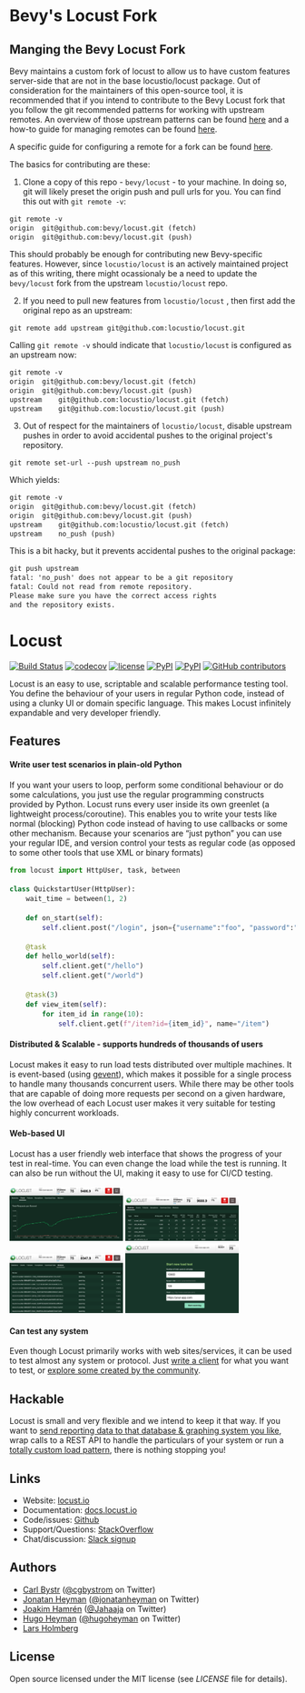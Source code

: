 # Bevy's Locust Fork

## Manging the Bevy Locust Fork

Bevy maintains a custom fork of locust to allow us to have custom features server-side that are not in the base locustio/locust package.
Out of consideration for the maintainers of this open-source tool, it is recommended that if you intend to contribute to the Bevy 
Locust fork that you follow the git recommended patterns for working with upstream remotes. An overview of those upstream patterns 
can be found [here](https://git-scm.com/book/en/v2/Git-Basics-Working-with-Remotes) and a how-to guide for managing remotes can 
be found [here](https://docs.github.com/en/github/getting-started-with-github/managing-remote-repositories). 

A specific guide for configuring a remote for a fork can be found [here](https://docs.github.com/en/github/collaborating-with-issues-and-pull-requests/configuring-a-remote-for-a-fork).

The basics for contributing are these:

1) Clone a copy of this repo - `bevy/locust` - to your machine. In doing so, git will likely preset the origin push and pull urls 
for you. You can find this out with `git remote -v`:

```
git remote -v
origin  git@github.com:bevy/locust.git (fetch)
origin  git@github.com:bevy/locust.git (push)
```

This should probably be enough for contributing new Bevy-specific features. However, since `locustio/locust` is an actively maintained project 
as of this writing, there might ocassionaly be a need to update the `bevy/locust` fork from the upstream `locustio/locust` repo. 

2) If you need to pull new features from `locustio/locust` , then first add the original repo as an upstream:

```
git remote add upstream git@github.com:locustio/locust.git
```

Calling `git remote -v` should indicate that `locustio/locust` is configured as an upstream now:

```
git remote -v                                             
origin  git@github.com:bevy/locust.git (fetch)
origin  git@github.com:bevy/locust.git (push)
upstream    git@github.com:locustio/locust.git (fetch)
upstream    git@github.com:locustio/locust.git (push)
```

3) Out of respect for the maintainers of `locustio/locust`, disable upstream pushes in order to avoid accidental pushes to the 
original project's repository.

```
git remote set-url --push upstream no_push
```

Which yields:

```
git remote -v                                       
origin  git@github.com:bevy/locust.git (fetch)
origin  git@github.com:bevy/locust.git (push)
upstream    git@github.com:locustio/locust.git (fetch)
upstream    no_push (push)
```

This is a bit hacky, but it prevents accidental pushes to the original package:

```
git push upstream
fatal: 'no_push' does not appear to be a git repository
fatal: Could not read from remote repository.
Please make sure you have the correct access rights
and the repository exists.
```

# Locust

[![Build Status](https://github.com/locustio/locust/workflows/Tests/badge.svg)](https://github.com/locustio/locust/actions?query=workflow%3ATests)
[![codecov](https://codecov.io/gh/locustio/locust/branch/master/graph/badge.svg)](https://codecov.io/gh/locustio/locust)
[![license](https://img.shields.io/github/license/locustio/locust.svg)](https://github.com/locustio/locust/blob/master/LICENSE)
[![PyPI](https://img.shields.io/pypi/v/locust.svg)](https://pypi.org/project/locust/)
[![PyPI](https://img.shields.io/pypi/pyversions/locust.svg)](https://pypi.org/project/locust/)
[![GitHub contributors](https://img.shields.io/github/contributors/locustio/locust.svg)](https://github.com/locustio/locust/graphs/contributors)

Locust is an easy to use, scriptable and scalable performance testing tool. You define the behaviour of your users in regular Python code, instead of using a clunky UI or domain specific language. This makes Locust infinitely expandable and very developer friendly.

## Features

#### Write user test scenarios in plain-old Python

If you want your users to loop, perform some conditional behaviour or do some calculations, you just use the regular programming constructs provided by Python. Locust runs every user inside its own greenlet (a lightweight process/coroutine). This enables you to write your tests like normal (blocking) Python code instead of having to use callbacks or some other mechanism. Because your scenarios are “just python” you can use your regular IDE, and version control your tests as regular code (as opposed to some other tools that use XML or binary formats)

```python
from locust import HttpUser, task, between

class QuickstartUser(HttpUser):
    wait_time = between(1, 2)

    def on_start(self):
        self.client.post("/login", json={"username":"foo", "password":"bar"})

    @task
    def hello_world(self):
        self.client.get("/hello")
        self.client.get("/world")

    @task(3)
    def view_item(self):
        for item_id in range(10):
            self.client.get(f"/item?id={item_id}", name="/item")
```

#### Distributed & Scalable - supports hundreds of thousands of users

Locust makes it easy to run load tests distributed over multiple machines. It is event-based (using [gevent](http://www.gevent.org/)), which makes it possible for a single process to handle many thousands concurrent users. While there may be other tools that are capable of doing more requests per second on a given hardware, the low overhead of each Locust user makes it very suitable for testing highly concurrent workloads.

#### Web-based UI

Locust has a user friendly web interface that shows the progress of your test in real-time. You can even change the load while the test is running. It can also be run without the UI, making it easy to use for CI/CD testing.

<img src="https://raw.githubusercontent.com/locustio/locust/master/locust/static/img/ui-screenshot-charts.png" alt="Locust UI charts" width="200"/> <img src="https://raw.githubusercontent.com/locustio/locust/master/locust/static/img/ui-screenshot-stats.png" alt="Locust UI stats" width="200"/> <img src="https://raw.githubusercontent.com/locustio/locust/master/locust/static/img/ui-screenshot-workers.png" alt="Locust UI workers" width="200"/> <img src="https://raw.githubusercontent.com/locustio/locust/master/locust/static/img/ui-screenshot-start-test.png" alt="Locust UI start test" width="200"/>

#### Can test any system

Even though Locust primarily works with web sites/services, it can be used to test almost any system or protocol. Just [write a client](https://docs.locust.io/en/latest/testing-other-systems.html#testing-other-systems) for what you want to test, or [explore some created by the community](https://github.com/SvenskaSpel/locust-plugins#users).

## Hackable

Locust is small and very flexible and we intend to keep it that way. If you want to [send reporting data to that database & graphing system you like](https://github.com/SvenskaSpel/locust-plugins/blob/master/locust_plugins/listeners.py), wrap calls to a REST API to handle the particulars of your system or run a [totally custom load pattern](https://docs.locust.io/en/latest/generating-custom-load-shape.html#generating-custom-load-shape), there is nothing stopping you!

## Links

* Website: [locust.io](https://locust.io)
* Documentation: [docs.locust.io](https://docs.locust.io)
* Code/issues: [Github](https://github.com/locustio/locust)
* Support/Questions: [StackOverflow](https://stackoverflow.com/questions/tagged/locust)
* Chat/discussion: [Slack signup](https://slack.locust.io/)

## Authors

* [Carl Bystr](http://cgbystrom.com) ([@cgbystrom](https://twitter.com/cgbystrom) on Twitter)
* [Jonatan Heyman](http://heyman.info) ([@jonatanheyman](https://twitter.com/jonatanheyman) on Twitter)
* [Joakim Hamrén](https://github.com/Jahaja) ([@Jahaaja](https://twitter.com/Jahaaja) on Twitter)
* [Hugo Heyman](https://github.com/HeyHugo) ([@hugoheyman](https://twitter.com/hugoheyman) on Twitter)
* [Lars Holmberg](https://github.com/cyberw)

## License

Open source licensed under the MIT license (see _LICENSE_ file for details).
